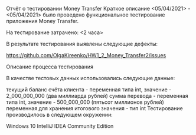 Отчёт о тестировании Money Transfer
Краткое описание
<05/04/2021> - <05/04/2021> было проведено функциональное тестирование приложения Money Transfer.

На тестирование затрачено: <2 часа>

В результате тестирования выявлены следующие дефекты:

https://github.com/OlgaKireenko/HW1_2_Money_Transfer2/issues

Описание процесса тестирования

В качестве тестовых данных использовались следующие данные:

текущий баланс счёта клиента - переменная типа int, значение - 2_000_000_000 (два миллиарда рублей)
сумма перевода - переменная типа int, значение - 500_000_000 (пятьсот миллионов рублей)
переменная для хранения итогового значения - тип int
Тестирование производилось в следующем окружении:

Windows 10
IntelliJ IDEA Community Edition
